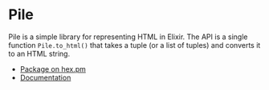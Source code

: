 # Pile

Pile is a simple library for representing HTML in Elixir.
The API is a single function `Pile.to_html()` that takes a tuple (or a list of tuples) and converts it to an HTML string.

- [Package on hex.pm](https://hex.pm/packages/pile)
- [Documentation](https://hexdocs.pm/pile/api-reference.html)
